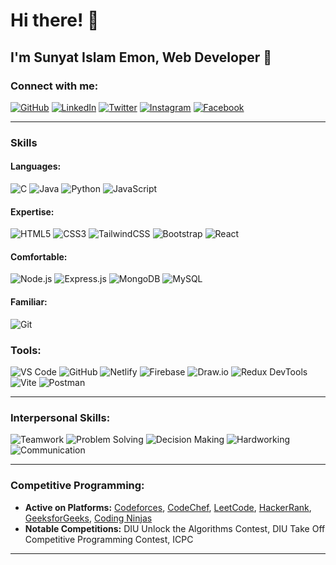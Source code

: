 # Hi there! 👋

## I'm Sunyat Islam Emon, Web Developer 🚀

### Connect with me:
[![GitHub](https://img.shields.io/badge/GitHub-%23181717.svg?style=for-the-badge&logo=github&logoColor=white)](#)
[![LinkedIn](https://img.shields.io/badge/LinkedIn-%230077B5.svg?style=for-the-badge&logo=linkedin&logoColor=white)](#)
[![Twitter](https://img.shields.io/badge/Twitter-%231DA1F2.svg?style=for-the-badge&logo=twitter&logoColor=white)](#)
[![Instagram](https://img.shields.io/badge/Instagram-%23E4405F.svg?style=for-the-badge&logo=instagram&logoColor=white)](#)
[![Facebook](https://img.shields.io/badge/Facebook-%231877F2.svg?style=for-the-badge&logo=facebook&logoColor=white)](#)

---

### Skills

#### Languages:
![C](https://img.shields.io/badge/C-%2300599C.svg?style=for-the-badge&logo=c&logoColor=white)
![Java](https://img.shields.io/badge/Java-%23ED8B00.svg?style=for-the-badge&logo=java&logoColor=white)
![Python](https://img.shields.io/badge/Python-%233776AB.svg?style=for-the-badge&logo=python&logoColor=white)
![JavaScript](https://img.shields.io/badge/JavaScript-%23F7DF1E.svg?style=for-the-badge&logo=javascript&logoColor=black)

#### Expertise:
![HTML5](https://img.shields.io/badge/HTML5-%23E34F26.svg?style=for-the-badge&logo=html5&logoColor=white)
![CSS3](https://img.shields.io/badge/CSS3-%231572B6.svg?style=for-the-badge&logo=css3&logoColor=white)
![TailwindCSS](https://img.shields.io/badge/TailwindCSS-%2338B2AC.svg?style=for-the-badge&logo=tailwind-css&logoColor=white)
![Bootstrap](https://img.shields.io/badge/Bootstrap-%23563D7C.svg?style=for-the-badge&logo=bootstrap&logoColor=white)
![React](https://img.shields.io/badge/React-%2361DAFB.svg?style=for-the-badge&logo=react&logoColor=black)

#### Comfortable:
![Node.js](https://img.shields.io/badge/Node.js-%23339933.svg?style=for-the-badge&logo=node.js&logoColor=white)
![Express.js](https://img.shields.io/badge/Express.js-%23000000.svg?style=for-the-badge&logo=express&logoColor=white)
![MongoDB](https://img.shields.io/badge/MongoDB-%2347A248.svg?style=for-the-badge&logo=mongodb&logoColor=white)
![MySQL](https://img.shields.io/badge/MySQL-%234479A1.svg?style=for-the-badge&logo=mysql&logoColor=white)

#### Familiar:

![Git](https://img.shields.io/badge/Git-%23F05032.svg?style=for-the-badge&logo=git&logoColor=white)


### Tools:
![VS Code](https://img.shields.io/badge/VS%20Code-%23007ACC.svg?style=for-the-badge&logo=visual-studio-code&logoColor=white)
![GitHub](https://img.shields.io/badge/GitHub-%23181717.svg?style=for-the-badge&logo=github&logoColor=white)
![Netlify](https://img.shields.io/badge/Netlify-%2300C7B7.svg?style=for-the-badge&logo=netlify&logoColor=white)
![Firebase](https://img.shields.io/badge/Firebase-%23FFCA28.svg?style=for-the-badge&logo=firebase&logoColor=black)
![Draw.io](https://img.shields.io/badge/Draw.io-%230077B5.svg?style=for-the-badge&logo=diagrams.net&logoColor=white)
![Redux DevTools](https://img.shields.io/badge/Redux%20DevTools-%23764ABC.svg?style=for-the-badge&logo=redux&logoColor=white)
![Vite](https://img.shields.io/badge/Vite-%23646CFF.svg?style=for-the-badge&logo=vite&logoColor=white)
![Postman](https://img.shields.io/badge/Postman-%23FF6C37.svg?style=for-the-badge&logo=postman&logoColor=white)

---

### Interpersonal Skills:
![Teamwork](https://img.shields.io/badge/Teamwork-%234CAF50.svg?style=for-the-badge&logo=teamwork&logoColor=white)
![Problem Solving](https://img.shields.io/badge/Problem%20Solving-%23E53935.svg?style=for-the-badge&logo=lightbulb&logoColor=white)
![Decision Making](https://img.shields.io/badge/Decision%20Making-%230D47A1.svg?style=for-the-badge&logo=balance-scale&logoColor=white)
![Hardworking](https://img.shields.io/badge/Hardworking-%23FFB300.svg?style=for-the-badge&logo=energy&logoColor=black)
![Communication](https://img.shields.io/badge/Communication-%23AB47BC.svg?style=for-the-badge&logo=communication&logoColor=white)

---

### Competitive Programming:
- **Active on Platforms:** [Codeforces](#), [CodeChef](#), [LeetCode](#), [HackerRank](#), [GeeksforGeeks](#), [Coding Ninjas](#)
- **Notable Competitions:** DIU Unlock the Algorithms Contest, DIU Take Off Competitive Programming Contest, ICPC

---
